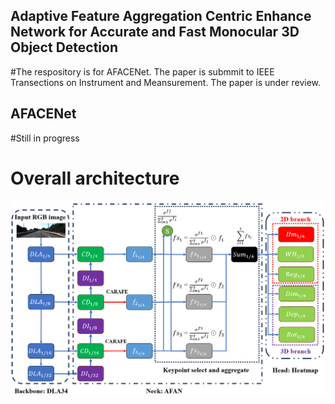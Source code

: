 ## Adaptive Feature Aggregation Centric Enhance Network for Accurate and Fast Monocular 3D Object Detection
#The respository is for AFACENet. The paper is submmit to IEEE Transections on Instrument and Meansurement. The paper is under review.

## AFACENet
#Still in progress

# Overall architecture
![image](https://github.com/PengWei-Lin/AFACENet/blob/main/pic/377734717_3568350886770723_955616644508864195_n.png)
